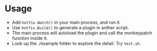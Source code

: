 # Usage
- Add `hotfix.Watch()` in your main process, and run it.
- Use `hotfix.Build()` to generate a plugin in anther script.
- The main process will autoload the plugin and call the monkeypatch function inside it.
- Look up the ./example folder to explore the detail. Try `test.sh`.


